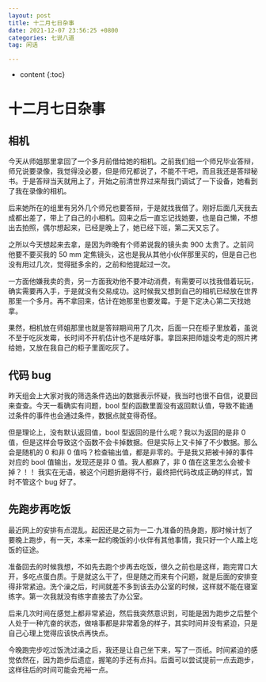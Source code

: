 ```yaml
---
layout: post
title: 十二月七日杂事
date: 2021-12-07 23:56:25 +0800
categories: 七说八道
tag: 闲话

---
```


* content
{:toc}


# 十二月七日杂事

## 相机

今天从师姐那里拿回了一个多月前借给她的相机。之前我们组一个师兄毕业答辩，师兄说要录像，我觉得没必要，但是师兄都说了，不能不干吧，而且我还是答辩秘书。于是答辩当天就用上了，开始之前清世界过来帮我门调试了一下设备，她看到了我在录像的相机。

后来她所在的组里有另外几个师兄也要答辩，于是就找我借了。刚好后面几天我去成都出差了，带上了自己的小相机。回来之后一直忘记找她要，也是自己懒，不想出去拍照，偶尔想起来，已经是晚上了，她已经下班，第二天又忘了。

之所以今天想起来去拿，是因为昨晚有个师弟说我的镜头卖 900 太贵了。之前问他要不要买我的 50 mm 定焦镜头，这也是我从其他小伙伴那里买的，但是自己也没有用过几次，觉得挺多余的，之前和他提起过一次。

一方面他嫌我卖的贵，另一方面我劝他不要冲动消费，有需要可以找我借着玩玩，确实需要再入手，于是就没有交易成功。这时候我又想到自己的相机已经放在世界那里一个多月。再不拿回来，估计在她那里也要发霉。于是下定决心第二天找她拿。

果然，相机放在师姐那里也就是答辩期间用了几次，后面一只在柜子里放着，虽说不至于吃灰发霉，长时间不开机估计也不是啥好事。拿回来把师姐没考走的照片拷给她，又放在我自己的柜子里面吃灰了。

## 代码 bug

昨天组会上大家对我的筛选条件选出的数据表示怀疑，我当时也很不自信，说要回来查查。今天一看确实有问题，bool 型的函数里面没有返回默认值，导致不能通过条件的事件也会通过条件，数据点就变得奇怪。

但是理论上，没有默认返回值，bool 型返回的是什么呢？我以为返回的是非 0 值，但是这样会导致这个函数不会卡掉数据。但是实际上又卡掉了不少数据。那么会是随机的 0 和非 0 值吗？检查输出值，都是非零的。于是我又把被卡掉的事件对应的 bool 值输出，发现还是非 0 值。我人都麻了，非 0 值在这里怎么会被卡掉？！！ 我实在无语，被这个问题折磨得不行，最终把代码改成正确的样式，暂时不管这个 bug 好了。

## 先跑步再吃饭

最近网上的安排有点混乱。起因还是之前为一二·九准备的热身跑，那时候计划了要晚上跑步，有一天，本来一起约晚饭的小伙伴有其他事情，我只好一个人踏上吃饭的征途。

准备回去的时候我想，不如先去跑个步再去吃饭，很久之前也是这样，跑完胃口大开，多吃点蛋白质。于是就这么干了，但是随之而来有个问题，就是后面的安排变得非常紧迫。洗个澡之后，时间就差不多到该去办公室的时候，这样就不能在寝室练字。第一次我就没有练字直接去了办公室。

后来几次时间在感觉上都非常紧迫，然后我突然意识到，可能是因为跑步之后整个人处于一种亢奋的状态，做啥事都是非常着急的样子，其实时间并没有紧迫，只是自己心理上觉得应该快点再快点。

今晚跑完步吃过饭洗过澡之后，我还是让自己坐下来，写了一页纸。时间紧迫的感觉依然在，因为跑步后遗症，握笔的手还有点抖。后面可以尝试提前一点去跑步，这样往后的时间可能会充裕一点。